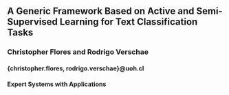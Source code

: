 ## A Generic Framework Based on Active and Semi-Supervised Learning for Text Classification Tasks
### Christopher Flores and Rodrigo Verschae
#### {christopher.flores, rodrigo.verschae}@uoh.cl
#### Expert Systems with Applications
